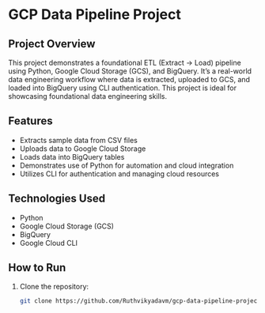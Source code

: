 # GCP Data Pipeline Project

## Project Overview
This project demonstrates a foundational ETL (Extract → Load) pipeline using Python, Google Cloud Storage (GCS), and BigQuery. It’s a real-world data engineering workflow where data is extracted, uploaded to GCS, and loaded into BigQuery using CLI authentication. This project is ideal for showcasing foundational data engineering skills.

## Features
- Extracts sample data from CSV files
- Uploads data to Google Cloud Storage
- Loads data into BigQuery tables
- Demonstrates use of Python for automation and cloud integration
- Utilizes CLI for authentication and managing cloud resources

## Technologies Used
- Python
- Google Cloud Storage (GCS)
- BigQuery
- Google Cloud CLI

## How to Run
1. Clone the repository:  
   ```bash
   git clone https://github.com/Ruthvikyadavm/gcp-data-pipeline-project.git
